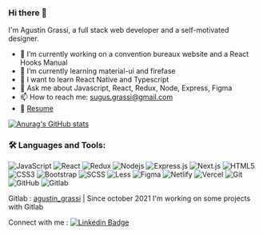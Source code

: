 ### Hi there 👋

I'm Agustin Grassi, a full stack web developer and a self-motivated designer.

- 🔭  I’m currently working on a convention bureaux website and a React Hooks Manual
- 🌱  I’m currently learning material-ui and firefase
- 🔮  I want to learn React Native and Typescript
- 💬  Ask me about Javascript, React, Redux, Node, Express, Figma
- 📫  How to reach me: sugus.grassi@gmail.com
- 📝  [Resume](https://sugusgrassi.s3-sa-east-1.amazonaws.com/cv/cv-ag-webdev.pdf)

[![Anurag's GitHub stats](https://github-readme-stats.vercel.app/api?username=sugusgrassi&theme=algolia&show_icons=true)](https://github.com/anuraghazra/github-readme-stats)


### 🛠️ Languages and Tools:

![JavaScript](https://img.shields.io/badge/-JavaScript-black?style=flat-square&logo=javascript)
![React](https://img.shields.io/badge/-React-black?style=flat-square&logo=react)
![Redux](https://img.shields.io/badge/-Redux-black?style=flat-square&logo=Redux)
![Nodejs](https://img.shields.io/badge/-Nodejs-black?style=flat-square&logo=Node.js)
![Express.js](https://img.shields.io/badge/-Express-black?style=flat-square&logo=expressjs)
![Next.js](https://img.shields.io/badge/-Next-black?style=flat-square&logo=Next.js)
![HTML5](https://img.shields.io/badge/-HTML5-black?style=flat-square&logo=html5&logoColor=white)
![CSS3](https://img.shields.io/badge/-CSS3-black?style=flat-square&logo=css3)
![Bootstrap](https://img.shields.io/badge/-Bootstrap-black?style=flat-square&logo=bootstrap)
![SCSS](https://img.shields.io/badge/-SCSS-black?style=flat-square&logo=SASS)
![Less](https://img.shields.io/badge/-Less-black?style=flat-square&logo=less)
![Figma](https://img.shields.io/badge/-Figma-black?style=flat-square&logo=figma)
![Netlify](https://img.shields.io/badge/-Netlify-black?style=flat-square&logo=netlify)
![Vercel](https://img.shields.io/badge/-Vercel-black?style=flat-square&logo=vercel)
![Git](https://img.shields.io/badge/-Git-black?style=flat-square&logo=git)
![GitHub](https://img.shields.io/badge/-GitHub-black?style=flat-square&logo=github)
![Gitlab](https://img.shields.io/badge/-Gitlab-black?style=flat-square&logo=gitlab)

Gitlab : [agustin_grassi](https://gitlab.com/sugus.grassi) | Since october 2021 I'm working on some projects with Gitlab

Connect with me : [![Linkedin Badge](https://img.shields.io/badge/-Agustin_Grassi-blue?style=flat-square&logo=Linkedin&logoColor=white&link=https://www.linkedin.com/in/aman-atg/)](https://www.linkedin.com/in/agustin-grassi/)
